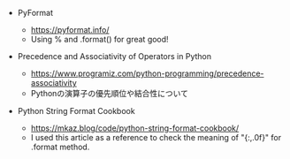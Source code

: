 - PyFormat
  - https://pyformat.info/
  - Using % and .format() for great good!

- Precedence and Associativity of Operators in Python
  - https://www.programiz.com/python-programming/precedence-associativity
  - Pythonの演算子の優先順位や結合性について

- Python String Format Cookbook
  - https://mkaz.blog/code/python-string-format-cookbook/
  - I used this article as a reference to check the meaning of "{:,.0f}" for .format method. 
